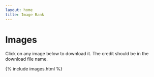 ```yaml
---
layout: home
title: Image Bank
---
```

# Images

Click on any image below to download it. The credit should be in the download file
name.

<section class="images">{% include images.html %}</section>
